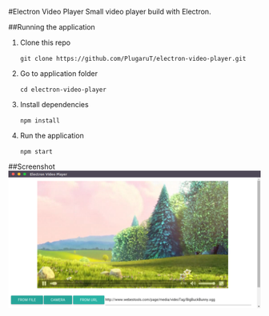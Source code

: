 #Electron Video Player
Small video player build with Electron.

##Running the application
1. Clone this repo

	`git clone https://github.com/PlugaruT/electron-video-player.git`
2. Go to application folder

	`cd electron-video-player`
3. Install dependencies

	`npm install`
4. Run the application

	`npm start`

##Screenshot
![alt text](https://github.com/PlugaruT/electron-video-player/blob/master/img/screen.png?raw=true "Screenshot of application")
